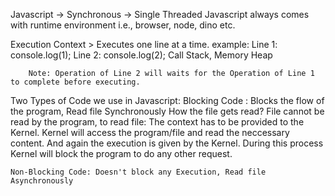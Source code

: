 Javascript
    -> Synchronous
    -> Single Threaded 
    Javascript always comes with runtime environment i.e., browser, node, dino etc.
    
Execution Context > Executes one line at a time.
    example:
        Line 1: console.log(1);
        Line 2: console.log(2);
        Call Stack, Memory Heap

        Note: Operation of Line 2 will waits for the Operation of Line 1 to complete before executing.

Two Types of Code we use in Javascript:
    Blocking Code : Blocks the flow of the program, Read file Synchronously
        How the file gets read?
            File cannot be read by the program, to read file:
                The context has to be provided to the Kernel.
                Kernel will access the program/file and read the neccessary content.
                    And again the execution is given by the Kernel.
                During this process Kernel will block the program to do any other request. 

    Non-Blocking Code: Doesn't block any Execution, Read file Asynchronously
      





